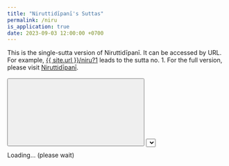 ```yaml
---
title: "Niruttidīpanī's Suttas"
permalink: /niru
is_application: true
date: 2023-09-03 12:00:00 +0700
---
```


This is the single-sutta version of Niruttidīpanī. It can be accessed by URL. For example, [{{ site.url }}/niru?1](/niru?1) leads to the sutta no. 1. For the full version, please visit [Niruttidīpanī](/nirutti).

<div id="toolbar" style="padding-bottom:10px;padding-top:3px;z-index:10;">
<span class="toolbarbg">
<button onClick="bcUtil.toggleToolBar(niruSingle);"><svg class="icon"><use xlink:href="/assets/fontawesome/custom.svg#window-maximize"></use></svg></button>
<select id="suttaselector" title="Sutta number to go" onChange="niruSingle.goSutta();"></select>
</span>
</div>
<div id="textdisplay" class="textdisplay">Loading... (please wait)</div>
<script src="/assets/js/nirumoggutil.js"></script>
<script src="/assets/js/nirusingle.js"></script>
<script src="/assets/js/pako_inflate.min.js"></script>
<script>
niruSingle.util = bcUtil;
niruSingle.nirumoggUtil = nirumoggUtil;
niruSingle.loadText();
</script>
